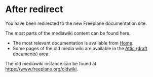 # After redirect

You have been redirected to the new Freeplane documentation site.

The most parts of the mediawiki content can be found here.

* The most relevant documentation is available from [Home](/). 
* Some pages of the old media wiki are available in the [Attic (draft documents)](attic/old-mediawiki-site/Home.md) area.

The old mediawiki instance can be found at https://www.freeplane.org/oldwiki.
